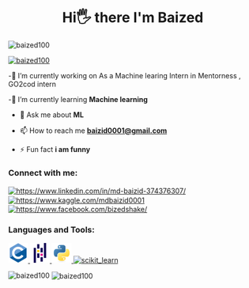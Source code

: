 
<h1 align="center">Hi🖐️ there I'm Baized</h1>
<p align="left"> <img src="https://komarev.com/ghpvc/?username=baized100&label=Profile%20views&color=0e75b6&style=flat" alt="baized100" /> </p>

<p align="left"> <a href="https://github.com/ryo-ma/github-profile-trophy"><img src="https://github-profile-trophy.vercel.app/?username=baized100" alt="baized100" /></a> </p>
-🔭 I’m currently working on As a Machine learing Intern in Mentorness , GO2cod intern
 
-🌱 I’m currently learning **Machine learning**

- 💬 Ask me about **ML**

- 📫 How to reach me **baizid0001@gmail.com**

- ⚡ Fun fact **i am funny**

<h3 align="left">Connect with me:</h3>
<p align="left">
<a href="https://linkedin.com/in/https://www.linkedin.com/in/md-baizid-374376307/" target="blank"><img align="center" src="https://raw.githubusercontent.com/rahuldkjain/github-profile-readme-generator/master/src/images/icons/Social/linked-in-alt.svg" alt="https://www.linkedin.com/in/md-baizid-374376307/" height="30" width="40" /></a>
<a href="https://kaggle.com/https://www.kaggle.com/mdbaizid0001" target="blank"><img align="center" src="https://raw.githubusercontent.com/rahuldkjain/github-profile-readme-generator/master/src/images/icons/Social/kaggle.svg" alt="https://www.kaggle.com/mdbaizid0001" height="30" width="40" /></a>
<a href="https://fb.com/https://www.facebook.com/bizedshake/" target="blank"><img align="center" src="https://raw.githubusercontent.com/rahuldkjain/github-profile-readme-generator/master/src/images/icons/Social/facebook.svg" alt="https://www.facebook.com/bizedshake/" height="30" width="40" /></a>
</p>

<h3 align="left">Languages and Tools:</h3>
<p align="left"> <a href="https://www.cprogramming.com/" target="_blank" rel="noreferrer"> <img src="https://raw.githubusercontent.com/devicons/devicon/master/icons/c/c-original.svg" alt="c" width="40" height="40"/> </a> <a href="https://pandas.pydata.org/" target="_blank" rel="noreferrer"> <img src="https://raw.githubusercontent.com/devicons/devicon/2ae2a900d2f041da66e950e4d48052658d850630/icons/pandas/pandas-original.svg" alt="pandas" width="40" height="40"/> </a> <a href="https://www.python.org" target="_blank" rel="noreferrer"> <img src="https://raw.githubusercontent.com/devicons/devicon/master/icons/python/python-original.svg" alt="python" width="40" height="40"/> </a> <a href="https://scikit-learn.org/" target="_blank" rel="noreferrer"> <img src="https://upload.wikimedia.org/wikipedia/commons/0/05/Scikit_learn_logo_small.svg" alt="scikit_learn" width="40" height="40"/> </a> </p>

<p><img align="left" src="https://github-readme-stats.vercel.app/api/top-langs?username=baized100&show_icons=true&locale=en&layout=compact" alt="baized100" /></p>

<p>&nbsp;<img align="center" src="https://github-readme-stats.vercel.app/api?username=baized100&show_icons=true&locale=en" alt="baized100" /></p>


